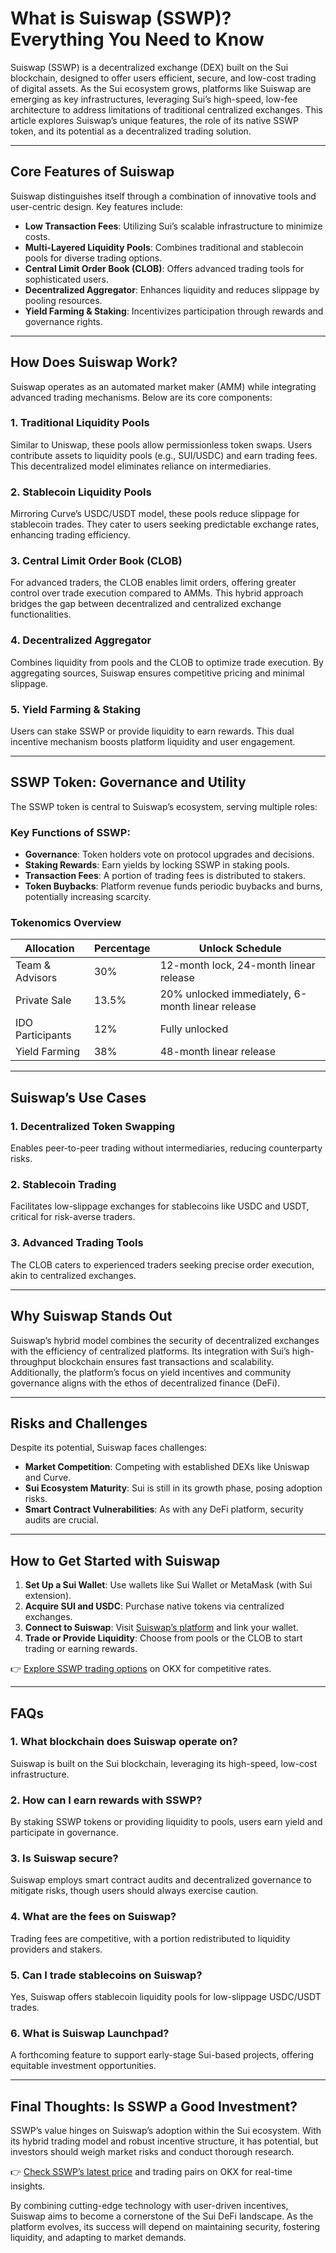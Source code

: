 # What is Suiswap (SSWP)? Everything You Need to Know  

Suiswap (SSWP) is a decentralized exchange (DEX) built on the Sui blockchain, designed to offer users efficient, secure, and low-cost trading of digital assets. As the Sui ecosystem grows, platforms like Suiswap are emerging as key infrastructures, leveraging Sui’s high-speed, low-fee architecture to address limitations of traditional centralized exchanges. This article explores Suiswap’s unique features, the role of its native SSWP token, and its potential as a decentralized trading solution.  

---

## Core Features of Suiswap  

Suiswap distinguishes itself through a combination of innovative tools and user-centric design. Key features include:  

- **Low Transaction Fees**: Utilizing Sui’s scalable infrastructure to minimize costs.  
- **Multi-Layered Liquidity Pools**: Combines traditional and stablecoin pools for diverse trading options.  
- **Central Limit Order Book (CLOB)**: Offers advanced trading tools for sophisticated users.  
- **Decentralized Aggregator**: Enhances liquidity and reduces slippage by pooling resources.  
- **Yield Farming & Staking**: Incentivizes participation through rewards and governance rights.  

---

## How Does Suiswap Work?  

Suiswap operates as an automated market maker (AMM) while integrating advanced trading mechanisms. Below are its core components:  

### 1. Traditional Liquidity Pools  
Similar to Uniswap, these pools allow permissionless token swaps. Users contribute assets to liquidity pools (e.g., SUI/USDC) and earn trading fees. This decentralized model eliminates reliance on intermediaries.  

### 2. Stablecoin Liquidity Pools  
Mirroring Curve’s USDC/USDT model, these pools reduce slippage for stablecoin trades. They cater to users seeking predictable exchange rates, enhancing trading efficiency.  

### 3. Central Limit Order Book (CLOB)  
For advanced traders, the CLOB enables limit orders, offering greater control over trade execution compared to AMMs. This hybrid approach bridges the gap between decentralized and centralized exchange functionalities.  

### 4. Decentralized Aggregator  
Combines liquidity from pools and the CLOB to optimize trade execution. By aggregating sources, Suiswap ensures competitive pricing and minimal slippage.  

### 5. Yield Farming & Staking  
Users can stake SSWP or provide liquidity to earn rewards. This dual incentive mechanism boosts platform liquidity and user engagement.  

---

## SSWP Token: Governance and Utility  

The SSWP token is central to Suiswap’s ecosystem, serving multiple roles:  

### Key Functions of SSWP:  
- **Governance**: Token holders vote on protocol upgrades and decisions.  
- **Staking Rewards**: Earn yields by locking SSWP in staking pools.  
- **Transaction Fees**: A portion of trading fees is distributed to stakers.  
- **Token Buybacks**: Platform revenue funds periodic buybacks and burns, potentially increasing scarcity.  

### Tokenomics Overview  
| Allocation       | Percentage | Unlock Schedule          |  
|------------------|------------|--------------------------|  
| Team & Advisors  | 30%        | 12-month lock, 24-month linear release |  
| Private Sale     | 13.5%      | 20% unlocked immediately, 6-month linear release |  
| IDO Participants | 12%        | Fully unlocked           |  
| Yield Farming    | 38%        | 48-month linear release  |  

---

## Suiswap’s Use Cases  

### 1. Decentralized Token Swapping  
Enables peer-to-peer trading without intermediaries, reducing counterparty risks.  

### 2. Stablecoin Trading  
Facilitates low-slippage exchanges for stablecoins like USDC and USDT, critical for risk-averse traders.  

### 3. Advanced Trading Tools  
The CLOB caters to experienced traders seeking precise order execution, akin to centralized exchanges.  

---

## Why Suiswap Stands Out  

Suiswap’s hybrid model combines the security of decentralized exchanges with the efficiency of centralized platforms. Its integration with Sui’s high-throughput blockchain ensures fast transactions and scalability. Additionally, the platform’s focus on yield incentives and community governance aligns with the ethos of decentralized finance (DeFi).  

---

## Risks and Challenges  

Despite its potential, Suiswap faces challenges:  
- **Market Competition**: Competing with established DEXs like Uniswap and Curve.  
- **Sui Ecosystem Maturity**: Sui is still in its growth phase, posing adoption risks.  
- **Smart Contract Vulnerabilities**: As with any DeFi platform, security audits are crucial.  

---

## How to Get Started with Suiswap  

1. **Set Up a Sui Wallet**: Use wallets like Sui Wallet or MetaMask (with Sui extension).  
2. **Acquire SUI and USDC**: Purchase native tokens via centralized exchanges.  
3. **Connect to Suiswap**: Visit [Suiswap’s platform](https://suiswap.app) and link your wallet.  
4. **Trade or Provide Liquidity**: Choose from pools or the CLOB to start trading or earning rewards.  

👉 [Explore SSWP trading options](https://bit.ly/okx-bonus) on OKX for competitive rates.  

---

## FAQs  

### 1. **What blockchain does Suiswap operate on?**  
Suiswap is built on the Sui blockchain, leveraging its high-speed, low-cost infrastructure.  

### 2. **How can I earn rewards with SSWP?**  
By staking SSWP tokens or providing liquidity to pools, users earn yield and participate in governance.  

### 3. **Is Suiswap secure?**  
Suiswap employs smart contract audits and decentralized governance to mitigate risks, though users should always exercise caution.  

### 4. **What are the fees on Suiswap?**  
Trading fees are competitive, with a portion redistributed to liquidity providers and stakers.  

### 5. **Can I trade stablecoins on Suiswap?**  
Yes, Suiswap offers stablecoin liquidity pools for low-slippage USDC/USDT trades.  

### 6. **What is Suiswap Launchpad?**  
A forthcoming feature to support early-stage Sui-based projects, offering equitable investment opportunities.  

---

## Final Thoughts: Is SSWP a Good Investment?  

SSWP’s value hinges on Suiswap’s adoption within the Sui ecosystem. With its hybrid trading model and robust incentive structure, it has potential, but investors should weigh market risks and conduct thorough research.  

👉 [Check SSWP’s latest price](https://bit.ly/okx-bonus) and trading pairs on OKX for real-time insights.  

By combining cutting-edge technology with user-driven incentives, Suiswap aims to become a cornerstone of the Sui DeFi landscape. As the platform evolves, its success will depend on maintaining security, fostering liquidity, and adapting to market demands.